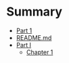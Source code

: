 # Summary

* [Part 1](README.md)
* [README.md](README.md)
* [Part I](README.md)
   * [Chapter 1](chapter1.md)

